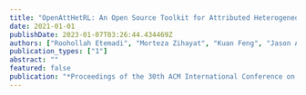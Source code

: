 ```yaml
---
title: "OpenAttHetRL: An Open Source Toolkit for Attributed Heterogeneous Network Representation Learning"
date: 2021-01-01
publishDate: 2023-01-07T03:26:44.434469Z
authors: ["Roohollah Etemadi", "Morteza Zihayat", "Kuan Feng", "Jason Adelman", "Ebrahim Bagheri"]
publication_types: ["1"]
abstract: ""
featured: false
publication: "*Proceedings of the 30th ACM International Conference on Information & Knowledge Management*"
---
```


